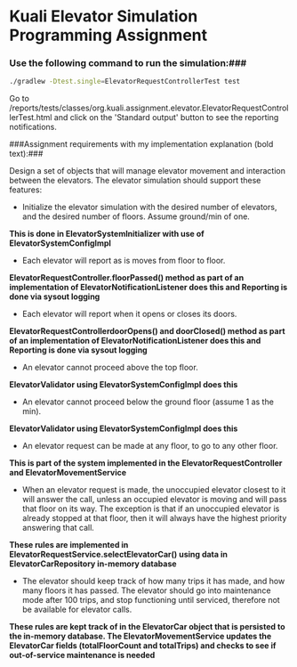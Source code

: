 # Kuali Elevator Simulation Programming Assignment #

### Use the following command to run the simulation:###
```bash
./gradlew -Dtest.single=ElevatorRequestControllerTest test
```
Go to /reports/tests/classes/org.kuali.assignment.elevator.ElevatorRequestControllerTest.html
and click on the 'Standard output' button to see the reporting notifications.

###Assignment requirements with my implementation explanation (bold text):###

Design a set of objects that will manage elevator movement and interaction between the 
elevators. The elevator simulation should support these features: 
 
* Initialize the elevator simulation with the desired number of elevators, and the desired 
number of floors. Assume ground/min of one. 

**This is done in ElevatorSystemInitializer with use of ElevatorSystemConfigImpl**
 
* Each elevator will report as is moves from floor to floor.

**ElevatorRequestController.floorPassed() method as part of an implementation of ElevatorNotificationListener does this and
Reporting is done via sysout logging**
 
* Each elevator will report when it opens or closes its doors.

**ElevatorRequestControllerdoorOpens() and doorClosed() method as part of an implementation of ElevatorNotificationListener does this and 
Reporting is done via sysout logging** 
 
* An elevator cannot proceed above the top floor. 

**ElevatorValidator using ElevatorSystemConfigImpl does this**

* An elevator cannot proceed below the ground floor (assume 1 as the min). 

**ElevatorValidator using ElevatorSystemConfigImpl does this**

* An elevator request can be made at any floor, to go to any other floor.

**This is part of the system implemented in the ElevatorRequestController and ElevatorMovementService** 

* When an elevator request is made, the unoccupied elevator closest to it will answer 
the call, unless an occupied elevator is moving and will pass that floor on its way. The 
exception is that if an unoccupied elevator is already stopped at that floor, then it will 
always have the highest priority answering that call. 

**These rules are implemented in ElevatorRequestService.selectElevatorCar() using data in ElevatorCarRepository in-memory database**

* The elevator should keep track of how many trips it has made, and how many floors it 
has passed. The elevator should go into maintenance mode after 100 trips, and stop 
functioning until serviced, therefore not be available for elevator calls. 

**These rules are kept track of in the ElevatorCar object that is persisted to the in-memory database. The ElevatorMovementService updates the ElevatorCar fields (totalFloorCount and totalTrips) and checks to see if out-of-service maintenance is needed**


